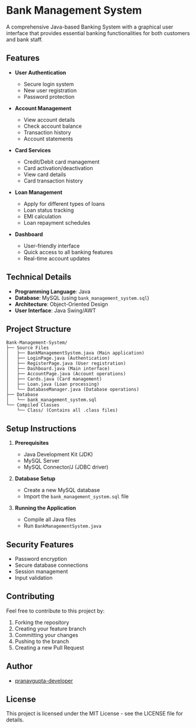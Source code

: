 # Bank Management System

A comprehensive Java-based Banking System with a graphical user interface that provides essential banking functionalities for both customers and bank staff.

## Features

- **User Authentication**
  - Secure login system
  - New user registration
  - Password protection

- **Account Management**
  - View account details
  - Check account balance
  - Transaction history
  - Account statements

- **Card Services**
  - Credit/Debit card management
  - Card activation/deactivation
  - View card details
  - Card transaction history

- **Loan Management**
  - Apply for different types of loans
  - Loan status tracking
  - EMI calculation
  - Loan repayment schedules

- **Dashboard**
  - User-friendly interface
  - Quick access to all banking features
  - Real-time account updates

## Technical Details

- **Programming Language**: Java
- **Database**: MySQL (using `bank_management_system.sql`)
- **Architecture**: Object-Oriented Design
- **User Interface**: Java Swing/AWT

## Project Structure

```
Bank-Management-System/
├── Source Files
│   ├── BankManagementSystem.java (Main application)
│   ├── LoginPage.java (Authentication)
│   ├── RegisterPage.java (User registration)
│   ├── Dashboard.java (Main interface)
│   ├── AccountPage.java (Account operations)
│   ├── Cards.java (Card management)
│   ├── Loan.java (Loan processing)
│   └── DatabaseManager.java (Database operations)
├── Database
│   └── bank_management_system.sql
└── Compiled Classes
    └── Class/ (Contains all .class files)
```

## Setup Instructions

1. **Prerequisites**
   - Java Development Kit (JDK)
   - MySQL Server
   - MySQL Connector/J (JDBC driver)

2. **Database Setup**
   - Create a new MySQL database
   - Import the `bank_management_system.sql` file

3. **Running the Application**
   - Compile all Java files
   - Run `BankManagementSystem.java`

## Security Features

- Password encryption
- Secure database connections
- Session management
- Input validation

## Contributing

Feel free to contribute to this project by:
1. Forking the repository
2. Creating your feature branch
3. Committing your changes
4. Pushing to the branch
5. Creating a new Pull Request

## Author

- [pranavgupta-developer](https://github.com/pranavgupta-developer)

## License

This project is licensed under the MIT License - see the LICENSE file for details.
